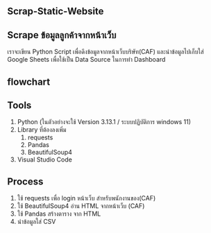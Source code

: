 ## Scrap-Static-Website

## Scrape ข้อมูลลูกค้าจากหน้าเว็บ
เราจะเขียน Python Script เพื่อดึงข้อมูลจากหน้าเว็บบริษัท(CAF) และนำข้อมูลไปเก็บใส่ Google Sheets เพื่อใช้เป็น Data Source ในการทำ Dashboard

## flowchart

## Tools

1. Python (ในตัวอย่างจะใช้ Version 3.13.1 / ระบบปฏิบัติการ windows 11)
2. Library ที่ต้องลงเพิ่ม
    1. requests
    2. Pandas
    3. BeautifulSoup4
3. Visual Studio Code

## Process

1. ใช้ requests เพื่อ login หน้าเว็บ สำหรับพนักงานของ(CAF)
2. ใช้ BeautifulSoup4 อ่าน HTML จากหน้าเว็บ (CAF)
3. ใช้ Pandas สร้างตาราง จาก HTML
4. นำข้อมูลใส่ CSV
